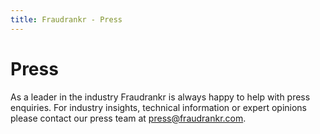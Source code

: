 ```yaml
---
title: Fraudrankr - Press
---
```


# Press

As a leader in the industry Fraudrankr is always happy to help with press
enquiries. For industry insights, technical information or expert opinions
please contact our press team at <press@fraudrankr.com>.

